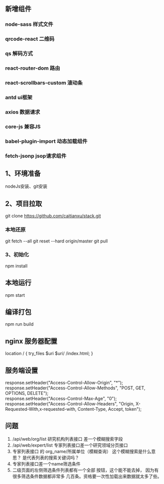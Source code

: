 ## 新增组件

### node-sass  样式文件
### qrcode-react  二维码
### qs 解码方式
### react-router-dom 路由
### react-scrollbars-custom 滚动条
### antd ui框架
### axios 数据请求
### core-js 兼容JS
### babel-plugin-import 动态加载组件
### fetch-jsonp jsop请求组件

## 1、环境准备  
nodeJs安装、git安装

## 2、项目拉取
git clone https://github.com/caitianxu/stack.git

### 本地还原
git fetch --all 
git reset --hard origin/master
git pull

### 3、初始化
npm install

## 本地运行
npm start

## 编译打包
npm run build

## nginx 服务器配置
location / {
  try_files $uri $uri/ /index.html;
}

## 服务端设置
response.setHeader("Access-Control-Allow-Origin", "*");    
response.setHeader("Access-Control-Allow-Methods", "POST, GET, OPTIONS, DELETE");    
response.setHeader("Access-Control-Max-Age", "0");    
response.setHeader("Access-Control-Allow-Headers", "Origin, X-Requested-With,x-requested-with, Content-Type, Accept, token");  


## 问题
1. /api/web/org/list 研究机构列表接口 差一个模糊搜索字段
2. /api/web/expert/list 专家列表接口差一个研究领域分页接口
3. 专家列表接口 的  org_name/所属单位（模糊查询）  这个模糊搜索是什么意思？ 是代表列表的搜索关键词吗？ 
4. 专家列表接口差一个name筛选条件
5. 二级页面的左侧筛选条件列表都有一个全部 按钮，这个能不能去掉， 因为有很多筛选条件数据都非常多 几百条。资格要一次性加载出来数据就太多了些。